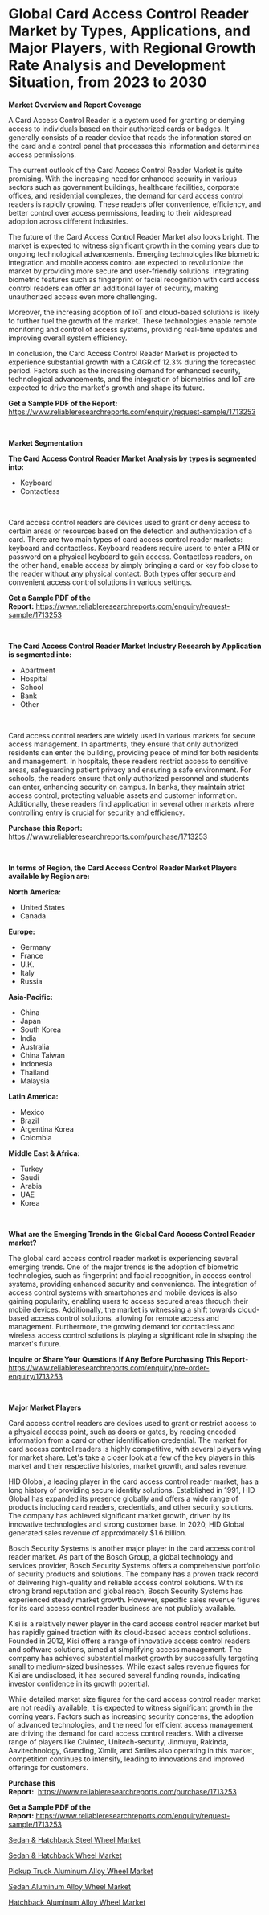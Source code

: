 <p><h1>Global Card Access Control Reader Market by Types, Applications, and Major Players, with Regional Growth Rate Analysis and Development Situation, from 2023 to 2030</h1></p><p><strong>Market Overview and Report Coverage</strong></p>
<p><p>A Card Access Control Reader is a system used for granting or denying access to individuals based on their authorized cards or badges. It generally consists of a reader device that reads the information stored on the card and a control panel that processes this information and determines access permissions.</p><p>The current outlook of the Card Access Control Reader Market is quite promising. With the increasing need for enhanced security in various sectors such as government buildings, healthcare facilities, corporate offices, and residential complexes, the demand for card access control readers is rapidly growing. These readers offer convenience, efficiency, and better control over access permissions, leading to their widespread adoption across different industries.</p><p>The future of the Card Access Control Reader Market also looks bright. The market is expected to witness significant growth in the coming years due to ongoing technological advancements. Emerging technologies like biometric integration and mobile access control are expected to revolutionize the market by providing more secure and user-friendly solutions. Integrating biometric features such as fingerprint or facial recognition with card access control readers can offer an additional layer of security, making unauthorized access even more challenging.</p><p>Moreover, the increasing adoption of IoT and cloud-based solutions is likely to further fuel the growth of the market. These technologies enable remote monitoring and control of access systems, providing real-time updates and improving overall system efficiency.</p><p>In conclusion, the Card Access Control Reader Market is projected to experience substantial growth with a CAGR of 12.3% during the forecasted period. Factors such as the increasing demand for enhanced security, technological advancements, and the integration of biometrics and IoT are expected to drive the market's growth and shape its future.</p></p>
<p><strong>Get a Sample PDF of the Report:</strong> <a href="https://www.reliableresearchreports.com/enquiry/request-sample/1713253">https://www.reliableresearchreports.com/enquiry/request-sample/1713253</a></p>
<p>&nbsp;</p>
<p><strong>Market Segmentation</strong></p>
<p><strong>The Card Access Control Reader Market Analysis by types is segmented into:</strong></p>
<p><ul><li>Keyboard</li><li>Contactless</li></ul></p>
<p>&nbsp;</p>
<p><p>Card access control readers are devices used to grant or deny access to certain areas or resources based on the detection and authentication of a card. There are two main types of card access control reader markets: keyboard and contactless. Keyboard readers require users to enter a PIN or password on a physical keyboard to gain access. Contactless readers, on the other hand, enable access by simply bringing a card or key fob close to the reader without any physical contact. Both types offer secure and convenient access control solutions in various settings.</p></p>
<p><strong>Get a Sample PDF of the Report:</strong>&nbsp;<a href="https://www.reliableresearchreports.com/enquiry/request-sample/1713253">https://www.reliableresearchreports.com/enquiry/request-sample/1713253</a></p>
<p>&nbsp;</p>
<p><strong>The Card Access Control Reader Market Industry Research by Application is segmented into:</strong></p>
<p><ul><li>Apartment</li><li>Hospital</li><li>School</li><li>Bank</li><li>Other</li></ul></p>
<p>&nbsp;</p>
<p><p>Card access control readers are widely used in various markets for secure access management. In apartments, they ensure that only authorized residents can enter the building, providing peace of mind for both residents and management. In hospitals, these readers restrict access to sensitive areas, safeguarding patient privacy and ensuring a safe environment. For schools, the readers ensure that only authorized personnel and students can enter, enhancing security on campus. In banks, they maintain strict access control, protecting valuable assets and customer information. Additionally, these readers find application in several other markets where controlling entry is crucial for security and efficiency.</p></p>
<p><strong>Purchase this Report:</strong>&nbsp; <a href="https://www.reliableresearchreports.com/purchase/1713253">https://www.reliableresearchreports.com/purchase/1713253</a></p>
<p>&nbsp;</p>
<p><strong>In terms of Region, the Card Access Control Reader Market Players available by Region are:</strong></p>
<p>
    <p> <strong> North America: </strong>
        <ul>
            <li>United States</li>
            <li>Canada</li>
        </ul>
        </p> 
    <p> <strong> Europe: </strong>
        <ul>
            <li>Germany</li>
            <li>France</li>
            <li>U.K.</li>
            <li>Italy</li>
            <li>Russia</li>
        </ul>
        </p> 
    <p> <strong> Asia-Pacific: </strong>
        <ul>
            <li>China</li>
            <li>Japan</li>
            <li>South Korea</li>
            <li>India</li>
            <li>Australia</li>
            <li>China Taiwan</li>
            <li>Indonesia</li>
            <li>Thailand</li>
            <li>Malaysia</li>
        </ul>
        </p> 
    <p> <strong> Latin America: </strong>
        <ul>
            <li>Mexico</li>
            <li>Brazil</li>
            <li>Argentina Korea</li>
            <li>Colombia</li>
        </ul>
        </p> 
    <p> <strong> Middle East & Africa: </strong>
        <ul>
            <li>Turkey</li>
            <li>Saudi</li>
            <li>Arabia</li>
            <li>UAE</li>
            <li>Korea</li>
        </ul>
    </p>
    </p>
<p>&nbsp;</p>
<p><strong>What are the Emerging Trends in the Global Card Access Control Reader market?</strong></p>
<p><p>The global card access control reader market is experiencing several emerging trends. One of the major trends is the adoption of biometric technologies, such as fingerprint and facial recognition, in access control systems, providing enhanced security and convenience. The integration of access control systems with smartphones and mobile devices is also gaining popularity, enabling users to access secured areas through their mobile devices. Additionally, the market is witnessing a shift towards cloud-based access control solutions, allowing for remote access and management. Furthermore, the growing demand for contactless and wireless access control solutions is playing a significant role in shaping the market's future.</p></p>
<p><strong>Inquire or Share Your Questions If Any Before Purchasing This Report</strong>- <a href="https://www.reliableresearchreports.com/enquiry/pre-order-enquiry/1713253">https://www.reliableresearchreports.com/enquiry/pre-order-enquiry/1713253</a></p>
<p>&nbsp;</p>
<p><strong>Major Market Players</strong></p>
<p><p>Card access control readers are devices used to grant or restrict access to a physical access point, such as doors or gates, by reading encoded information from a card or other identification credential. The market for card access control readers is highly competitive, with several players vying for market share. Let's take a closer look at a few of the key players in this market and their respective histories, market growth, and sales revenue.</p><p>HID Global, a leading player in the card access control reader market, has a long history of providing secure identity solutions. Established in 1991, HID Global has expanded its presence globally and offers a wide range of products including card readers, credentials, and other security solutions. The company has achieved significant market growth, driven by its innovative technologies and strong customer base. In 2020, HID Global generated sales revenue of approximately $1.6 billion.</p><p>Bosch Security Systems is another major player in the card access control reader market. As part of the Bosch Group, a global technology and services provider, Bosch Security Systems offers a comprehensive portfolio of security products and solutions. The company has a proven track record of delivering high-quality and reliable access control solutions. With its strong brand reputation and global reach, Bosch Security Systems has experienced steady market growth. However, specific sales revenue figures for its card access control reader business are not publicly available.</p><p>Kisi is a relatively newer player in the card access control reader market but has rapidly gained traction with its cloud-based access control solutions. Founded in 2012, Kisi offers a range of innovative access control readers and software solutions, aimed at simplifying access management. The company has achieved substantial market growth by successfully targeting small to medium-sized businesses. While exact sales revenue figures for Kisi are undisclosed, it has secured several funding rounds, indicating investor confidence in its growth potential.</p><p>While detailed market size figures for the card access control reader market are not readily available, it is expected to witness significant growth in the coming years. Factors such as increasing security concerns, the adoption of advanced technologies, and the need for efficient access management are driving the demand for card access control readers. With a diverse range of players like Civintec, Unitech-security, Jinmuyu, Rakinda, Aavitechnology, Granding, Ximiir, and Smiles also operating in this market, competition continues to intensify, leading to innovations and improved offerings for customers.</p></p>
<p><strong>Purchase this Report:</strong>&nbsp;&nbsp;<a href="https://www.reliableresearchreports.com/purchase/1713253">https://www.reliableresearchreports.com/purchase/1713253</a></p>
<p></p>
<p><strong>Get a Sample PDF of the Report:</strong>&nbsp;<a href="https://www.reliableresearchreports.com/enquiry/request-sample/1713253">https://www.reliableresearchreports.com/enquiry/request-sample/1713253</a></p>
<p><p><a href="https://medium.com/@colinom786578/sedan-hatchback-steel-wheel-market-report-reveals-the-latest-trends-and-growth-opportunities-of-33d41f6543ac">Sedan & Hatchback Steel Wheel Market</a></p><p><a href="https://medium.com/@sandramurphy56/sedan-hatchback-wheel-market-analysis-its-cagr-market-segmentation-and-global-industry-overview-6c2250e2e5f8">Sedan & Hatchback Wheel Market</a></p><p><a href="https://medium.com/@debradaniels04/pickup-truck-aluminum-alloy-wheel-market-focuses-on-market-share-size-and-projected-forecast-till-1d52886cfaf6">Pickup Truck Aluminum Alloy Wheel Market</a></p><p><a href="https://github.com/ambrozg/Market-Research-Report-List-1/blob/main/sedan-aluminum-alloy-wheel-market.md">Sedan Aluminum Alloy Wheel Market</a></p><p><a href="https://github.com/gshchiplitsov/Market-Research-Report-List-1/blob/main/hatchback-aluminum-alloy-wheel-market.md">Hatchback Aluminum Alloy Wheel Market</a></p></p>